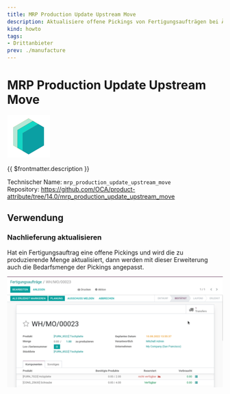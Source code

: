 ```yaml
---
title: MRP Production Update Upstream Move
description: Aktualisiere offene Pickings von Fertigungsaufträgen bei Änderungen.
kind: howto
tags:
- Drittanbieter
prev: ./manufacture
---
```

# MRP Production Update Upstream Move
![icon_oms_box](attachments/icons_odoo_mint_system.png)

{{ $frontmatter.description }}

Technischer Name: `mrp_production_update_upstream_move`\
Repository: <https://github.com/OCA/product-attribute/tree/14.0/mrp_production_update_upstream_move>

## Verwendung

### Nachlieferung aktualisieren

Hat ein Fertigungsauftrag eine offene Pickings und wird die zu produzierende Menge aktualisiert, dann werden mit dieser Erweiterung auch die Bedarfsmenge der Pickings angepasst.

![MRP Production Update Upstream Move](attachments/MRP%20Production%20Update%20Upstream%20Move.gif)